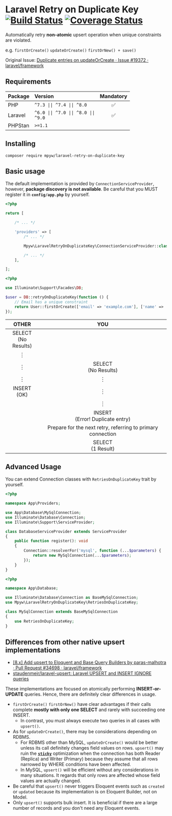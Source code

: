 # Laravel Retry on Duplicate Key [![Build Status](https://github.com/nison-okrock/laravel-retry-on-duplicate-key/actions/workflows/ci.yml/badge.svg?branch=master)](https://github.com/nison-okrock/laravel-retry-on-duplicate-key/actions) [![Coverage Status](https://coveralls.io/repos/github/nison-okrock/laravel-retry-on-duplicate-key/badge.svg?branch=master)](https://coveralls.io/github/nison-okrock/laravel-retry-on-duplicate-key?branch=master)

Automatically retry **non-atomic** upsert operation when unique constraints are violated.

e.g. `firstOrCreate()` `updateOrCreate()` `firstOrNew() + save()` 

Original Issue:  [Duplicate entries on updateOrCreate · Issue #19372 · laravel/framework](https://github.com/laravel/framework/issues/19372#issuecomment-584676368)

## Requirements

| Package | Version | Mandatory |
|:---|:---|:---:|
| PHP | <code>^7.3 &#124;&#124; ^7.4 &#124;&#124; ^8.0</code> | ✅ |
| Laravel | <code>^6.0 &#124;&#124; ^7.0 &#124;&#124; ^8.0 &#124;&#124; ^9.0</code> | ✅ |
| PHPStan | <code>&gt;=1.1</code> | |

## Installing

```
composer require mpyw/laravel-retry-on-duplicate-key
```

## Basic usage

The default implementation is provided by `ConnectionServiceProvider`, however, **package discovery is not available**.
Be careful that you MUST register it in **`config/app.php`** by yourself.

```php
<?php

return [

    /* ... */

    'providers' => [
        /* ... */

        Mpyw\LaravelRetryOnDuplicateKey\ConnectionServiceProvider::class,

        /* ... */
    ],

];
```

```php
<?php

use Illuminate\Support\Facades\DB;

$user = DB::retryOnDuplicateKey(function () {
    // Email has a unique constraint
    return User::firstOrCreate(['email' => 'example.com'], ['name' => 'Example']);
});
```

| OTHER | YOU |
|:----:|:----:|
| SELECT<br>(No Results) | |
| ︙ | |
| ︙ | SELECT<br>(No Results) |
| ︙ | ︙ |
| INSERT<br>(OK) | ︙ |
| | ︙ |
| | INSERT<br>(Error! Duplicate entry) |
| | Prepare for the next retry, referring to primary connection |
| | SELECT<br>(1 Result) |


## Advanced Usage

You can extend Connection classes with `RetriesOnDuplicateKey` trait by yourself.

```php
<?php

namespace App\Providers;

use App\Database\MySqlConnection;
use Illuminate\Database\Connection;
use Illuminate\Support\ServiceProvider;

class DatabaseServiceProvider extends ServiceProvider
{
    public function register(): void
    {
        Connection::resolverFor('mysql', function (...$parameters) {
            return new MySqlConnection(...$parameters);
        });
    }
}
```

```php
<?php

namespace App\Database;

use Illuminate\Database\Connection as BaseMySqlConnection;
use Mpyw\LaravelRetryOnDuplicateKey\RetriesOnDuplicateKey;

class MySqlConnection extends BaseMySqlConnection
{
    use RetriesOnDuplicateKey;
}
```

## Differences from other native upsert implementations

- [[8.x] Add upsert to Eloquent and Base Query Builders by paras-malhotra · Pull Request #34698 · laravel/framework](https://github.com/laravel/framework/pull/34698)
- [staudenmeir/laravel-upsert: Laravel UPSERT and INSERT IGNORE queries](https://github.com/staudenmeir/laravel-upsert)

These implementations are focused on atomically performing **INSERT-or-UPDATE** queries. Hence, there are definitely clear differences in usage.

- `firstOrCreate()` `firstOrNew()` have clear advantages if their calls complete **mostly with only one SELECT** and rarely with succeeding one INSERT.
  - In contrast, you must always execute two queries in all cases with `upsert()`.
- As for `updateOrCreate()`, there may be considerations depending on RDBMS.
  - For RDBMS other than MySQL, `updateOrCreate()` would be better unless its call definitely changes field values on rows. `upsert()` may ruin the **[`sticky`](https://laravel.com/docs/8.x/database#read-and-write-connections)** optimization when the connection has both Reader (Replica) and Writer (Primary) because they assume that all rows narrowed by WHERE conditions have been affected.
  - In MySQL, `upsert()` will be efficient without any considerations in many situations. It regards that only rows are affected whose field values are actually changed.
- Be careful that `upsert()` never triggers Eloquent events such as `created` or `updated` because its implementation is on Eloquent Builder, not on Model.
- Only `upsert()` supports bulk insert. It is beneficial if there are a large number of records and you don't need any Eloquent events.
